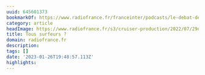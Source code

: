 ```yaml
---
uuid: 645601373
bookmarkOf: https://www.radiofrance.fr/franceinter/podcasts/le-debat-de-midi/le-debat-de-midi-du-lundi-25-juillet-2022-6414099
category: article
headImage: https://www.radiofrance.fr/s3/cruiser-production/2022/07/29d857e6-240d-460f-a870-e8c3bdb42deb/1200x680_gettyimages-866104226.jpg
title: Tous surfeurs ?
domain: radiofrance.fr
description: 
tags: []
date: '2023-01-26T19:48:57.113Z'
highlights: 
---
```




